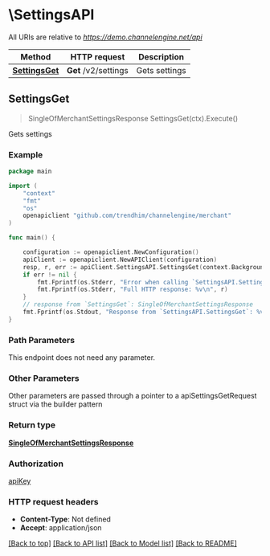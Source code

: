 # \SettingsAPI

All URIs are relative to *https://demo.channelengine.net/api*

Method | HTTP request | Description
------------- | ------------- | -------------
[**SettingsGet**](SettingsAPI.md#SettingsGet) | **Get** /v2/settings | Gets settings



## SettingsGet

> SingleOfMerchantSettingsResponse SettingsGet(ctx).Execute()

Gets settings



### Example

```go
package main

import (
    "context"
    "fmt"
    "os"
    openapiclient "github.com/trendhim/channelengine/merchant"
)

func main() {

    configuration := openapiclient.NewConfiguration()
    apiClient := openapiclient.NewAPIClient(configuration)
    resp, r, err := apiClient.SettingsAPI.SettingsGet(context.Background()).Execute()
    if err != nil {
        fmt.Fprintf(os.Stderr, "Error when calling `SettingsAPI.SettingsGet``: %v\n", err)
        fmt.Fprintf(os.Stderr, "Full HTTP response: %v\n", r)
    }
    // response from `SettingsGet`: SingleOfMerchantSettingsResponse
    fmt.Fprintf(os.Stdout, "Response from `SettingsAPI.SettingsGet`: %v\n", resp)
}
```

### Path Parameters

This endpoint does not need any parameter.

### Other Parameters

Other parameters are passed through a pointer to a apiSettingsGetRequest struct via the builder pattern


### Return type

[**SingleOfMerchantSettingsResponse**](SingleOfMerchantSettingsResponse.md)

### Authorization

[apiKey](../README.md#apiKey)

### HTTP request headers

- **Content-Type**: Not defined
- **Accept**: application/json

[[Back to top]](#) [[Back to API list]](../README.md#documentation-for-api-endpoints)
[[Back to Model list]](../README.md#documentation-for-models)
[[Back to README]](../README.md)

